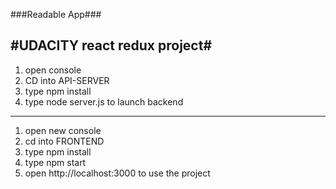 ###Readable App###

#UDACITY react redux project#
-------
1. open console
2. CD into API-SERVER
3. type npm install
4. type node server.js to launch backend

--------
1. open new console
2. cd into FRONTEND
3. type npm install
4. type npm start
5. open http://localhost:3000 to use the project